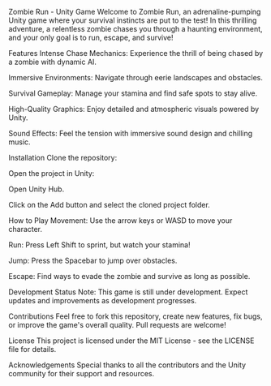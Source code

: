 Zombie Run - Unity Game
Welcome to Zombie Run, an adrenaline-pumping Unity game where your survival instincts are put to the test! In this thrilling adventure, a relentless zombie chases you through a haunting environment, and your only goal is to run, escape, and survive!

Features
Intense Chase Mechanics: Experience the thrill of being chased by a zombie with dynamic AI.

Immersive Environments: Navigate through eerie landscapes and obstacles.

Survival Gameplay: Manage your stamina and find safe spots to stay alive.

High-Quality Graphics: Enjoy detailed and atmospheric visuals powered by Unity.

Sound Effects: Feel the tension with immersive sound design and chilling music.

Installation
Clone the repository:


Open the project in Unity:

Open Unity Hub.

Click on the Add button and select the cloned project folder.


How to Play
Movement: Use the arrow keys or WASD to move your character.

Run: Press Left Shift to sprint, but watch your stamina!

Jump: Press the Spacebar to jump over obstacles.

Escape: Find ways to evade the zombie and survive as long as possible.


Development Status
Note: This game is still under development. Expect updates and improvements as development progresses.

Contributions
Feel free to fork this repository, create new features, fix bugs, or improve the game's overall quality. Pull requests are welcome!

License
This project is licensed under the MIT License - see the LICENSE file for details.

Acknowledgements
Special thanks to all the contributors and the Unity community for their support and resources.
